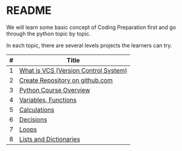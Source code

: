 # README

We will learn some basic concept of Coding Preparation first and go through the python topic by topic.

In each topic, there are several levels projects the learners can try.

|#  | Title                                                      |
|---|------------------------------------------------------------|
|1  | [What is VCS (Version Control System)](basis/vcs.md)       |
|2  | [Create Repository on github.com](basis/git.md)            |
|3  | [Python Course Overview](python/README.md)                 |
|4  | [Variables, Functions](python/variables_functions.md)      |
|5  | [Calculations](python/calculations.md)                       |
|6  | [Decisions](python/decisions.md)                           |
|7  | [Loops](python/loops.md)                                   |
|8  | [Lists and Dictionaries](lists_dictionaries.md)            |

